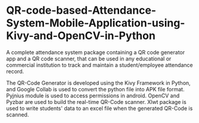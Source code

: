 # QR-code-based-Attendance-System-Mobile-Application-using-Kivy-and-OpenCV-in-Python

A complete attendance system package containing a QR code generator app and a QR code scanner, that can be used in any educational or commercial institution to track and maintain a student/employee attendance record. 

The QR-Code Generator is developed using the Kivy Framework in Python, and Google Collab is used to convert the python file into APK file format.
Pyjnius module is used to access permissions in android.
OpenCV and Pyzbar are used to build the real-time QR-Code scanner.
Xlwt package is used to write students' data to an excel file when the generated QR-Code is scanned.
